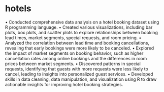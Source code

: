 # hotels
• Conducted comprehensive data analysis on a hotel booking dataset using R programming language.
• Created various visualizations, including bar plots, box plots, and scatter plots to explore relationships between booking lead times, market segments, special requests, and room pricing.
• Analyzed the correlation between lead time and booking cancellations, revealing that early bookings were more likely to be canceled.
• Explored the impact of market segments on booking behavior, such as higher cancellation rates among online bookings and the differences in room prices between market segments.
• Discovered patterns in special requests, identifying that guests with more requests were less likely to cancel, leading to insights into personalized guest services.
• Developed skills in data cleaning, data manipulation, and visualization using R to draw actionable insights for improving hotel booking strategies.
